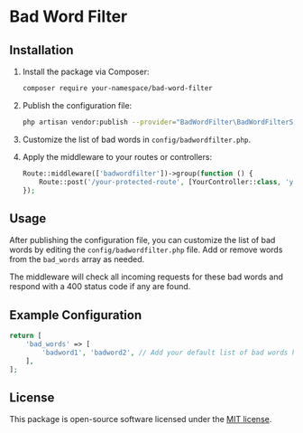 
# Bad Word Filter

## Installation

1. Install the package via Composer:
    ```bash
    composer require your-namespace/bad-word-filter
    ```

2. Publish the configuration file:
    ```bash
    php artisan vendor:publish --provider="BadWordFilter\BadWordFilterServiceProvider"
    ```

3. Customize the list of bad words in `config/badwordfilter.php`.

4. Apply the middleware to your routes or controllers:
    ```php
    Route::middleware(['badwordfilter'])->group(function () {
        Route::post('/your-protected-route', [YourController::class, 'yourMethod']);
    });
    ```

## Usage

After publishing the configuration file, you can customize the list of bad words by editing the `config/badwordfilter.php` file. Add or remove words from the `bad_words` array as needed.

The middleware will check all incoming requests for these bad words and respond with a 400 status code if any are found.

## Example Configuration

```php
return [
    'bad_words' => [
        'badword1', 'badword2', // Add your default list of bad words here
    ],
];
```

## License

This package is open-source software licensed under the [MIT license](https://opensource.org/licenses/MIT).